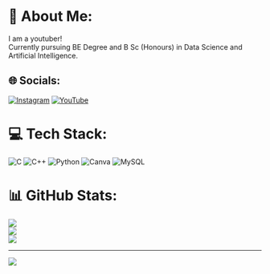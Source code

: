 # 💫 About Me:
I am a youtuber!<br>Currently pursuing BE Degree and B Sc (Honours) in Data Science and Artificial Intelligence.


## 🌐 Socials:
[![Instagram](https://img.shields.io/badge/Instagram-%23E4405F.svg?logo=Instagram&logoColor=white)](https://instagram.com/vineeth.bhat.alevoor) [![YouTube](https://img.shields.io/badge/YouTube-%23FF0000.svg?logo=YouTube&logoColor=white)](https://youtube.com/@VCREATIONSUdupi) 

# 💻 Tech Stack:
![C](https://img.shields.io/badge/c-%2300599C.svg?style=flat-square&logo=c&logoColor=white) ![C++](https://img.shields.io/badge/c++-%2300599C.svg?style=flat-square&logo=c%2B%2B&logoColor=white) ![Python](https://img.shields.io/badge/python-3670A0?style=flat-square&logo=python&logoColor=ffdd54) ![Canva](https://img.shields.io/badge/Canva-%2300C4CC.svg?style=flat-square&logo=Canva&logoColor=white) ![MySQL](https://img.shields.io/badge/mysql-4479A1.svg?style=flat-square&logo=mysql&logoColor=white)
# 📊 GitHub Stats:
![](https://github-readme-stats.vercel.app/api?username=vineethbhatalevoor&theme=vue-dark&hide_border=false&include_all_commits=true&count_private=true)<br/>
![](https://github-readme-streak-stats.herokuapp.com/?user=vineethbhatalevoor&theme=vue-dark&hide_border=false)<br/>
![](https://github-readme-stats.vercel.app/api/top-langs/?username=vineethbhatalevoor&theme=vue-dark&hide_border=false&include_all_commits=true&count_private=true&layout=compact)

---
[![](https://visitcount.itsvg.in/api?id=vineethbhatalevoor&icon=8&color=0)](https://visitcount.itsvg.in)

<!-- Proudly created with GPRM ( https://gprm.itsvg.in ) -->
